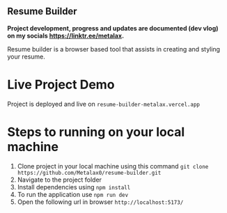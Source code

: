 ## Resume Builder

**Project development, progress and updates are documented (dev vlog) on my socials https://linktr.ee/metalax.**

Resume builder is a browser based tool that assists in creating and styling your resume.

# Live Project Demo

Project is deployed and live on `resume-builder-metalax.vercel.app`

# Steps to running on your local machine

1. Clone project in your local machine using this command `git clone https://github.com/Metalax0/resume-builder.git`
2. Navigate to the project folder
3. Install dependencies using `npm install`
4. To run the application use `npm run dev`
5. Open the following url in browser `http://localhost:5173/`
